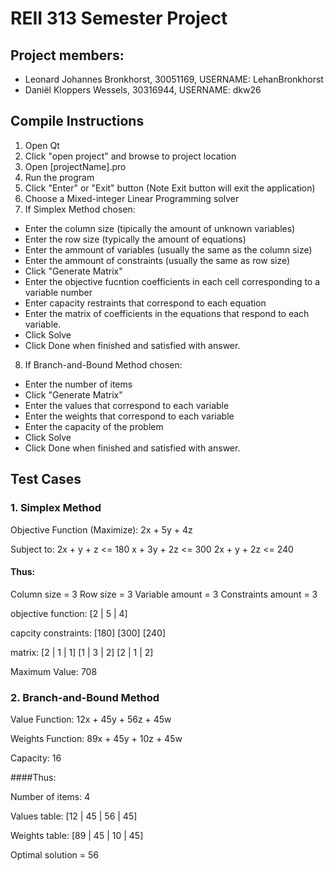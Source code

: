 # REII 313 Semester Project

## Project members:

* Leonard Johannes Bronkhorst, 30051169, USERNAME: LehanBronkhorst
* Daniël Kloppers Wessels, 30316944, USERNAME: dkw26

## Compile Instructions

1. Open Qt
2. Click "open project" and browse to project location
3. Open [projectName].pro
4. Run the program
5. Click "Enter" or "Exit" button (Note Exit button will exit the application) 
6. Choose a Mixed-integer Linear Programming solver
7. If Simplex Method chosen:

* Enter the column size (tipically the amount of unknown variables)
* Enter the row size (typically the amount of equations)
* Enter the ammount of variables (usually the same as the column size)
* Enter the ammount of constraints (usually the same as row size)
* Click "Generate Matrix"
* Enter the objective fucntion coefficients in each cell corresponding to a variable number
* Enter capacity restraints that correspond to each equation
* Enter the matrix of coefficients in the equations that respond to each variable.
* Click Solve
* Click Done when finished and satisfied with answer.

8. If Branch-and-Bound Method chosen:

* Enter the number of items
* Click "Generate Matrix"
* Enter the values that correspond to each variable
* Enter the weights that correspond to each variable
* Enter the capacity of the problem
* Click Solve
* Click Done when finished and satisfied with answer.

## Test Cases
### 1. Simplex Method

Objective Function (Maximize): 2x + 5y + 4z

Subject to: 2x + y + z <= 180
            x + 3y + 2z <= 300
            2x + y + 2z <= 240

#### Thus:

Column size = 3
Row size = 3
Variable amount = 3
Constraints amount = 3

objective function: [2 | 5 | 4]

capcity constraints: [180]
                     [300]
                     [240]

matrix: [2 | 1 | 1]
        [1 | 3 | 2]
        [2 | 1 | 2]

Maximum Value: 708

### 2. Branch-and-Bound Method

Value Function: 12x + 45y + 56z + 45w

Weights Function: 89x + 45y + 10z + 45w

Capacity: 16

####Thus:

Number of items: 4

Values table: [12 | 45 | 56 | 45]

Weights table: [89 | 45 | 10 | 45]

Optimal solution = 56
